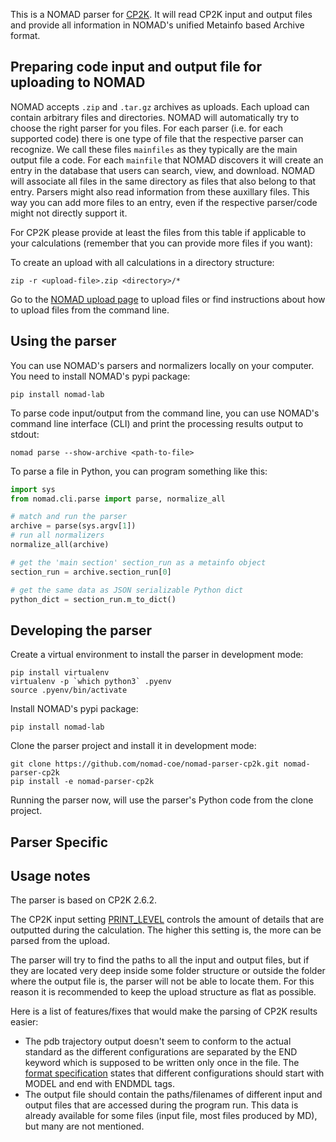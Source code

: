 This is a NOMAD parser for [CP2K](https://www.cp2k.org/). It will read CP2K input and
output files and provide all information in NOMAD's unified Metainfo based Archive format.

## Preparing code input and output file for uploading to NOMAD

NOMAD accepts `.zip` and `.tar.gz` archives as uploads. Each upload can contain arbitrary
files and directories. NOMAD will automatically try to choose the right parser for you files.
For each parser (i.e. for each supported code) there is one type of file that the respective
parser can recognize. We call these files `mainfiles` as they typically are the main
output file a code. For each `mainfile` that NOMAD discovers it will create an entry
in the database that users can search, view, and download. NOMAD will associate all files
in the same directory as files that also belong to that entry. Parsers
might also read information from these auxillary files. This way you can add more files
to an entry, even if the respective parser/code might not directly support it.

For CP2K please provide at least the files from this table if applicable to your
calculations (remember that you can provide more files if you want):



To create an upload with all calculations in a directory structure:

```
zip -r <upload-file>.zip <directory>/*
```

Go to the [NOMAD upload page](https://nomad-lab.eu/prod/rae/gui/uploads) to upload files
or find instructions about how to upload files from the command line.

## Using the parser

You can use NOMAD's parsers and normalizers locally on your computer. You need to install
NOMAD's pypi package:

```
pip install nomad-lab
```

To parse code input/output from the command line, you can use NOMAD's command line
interface (CLI) and print the processing results output to stdout:

```
nomad parse --show-archive <path-to-file>
```

To parse a file in Python, you can program something like this:
```python
import sys
from nomad.cli.parse import parse, normalize_all

# match and run the parser
archive = parse(sys.argv[1])
# run all normalizers
normalize_all(archive)

# get the 'main section' section_run as a metainfo object
section_run = archive.section_run[0]

# get the same data as JSON serializable Python dict
python_dict = section_run.m_to_dict()
```

## Developing the parser

Create a virtual environment to install the parser in development mode:

```
pip install virtualenv
virtualenv -p `which python3` .pyenv
source .pyenv/bin/activate
```

Install NOMAD's pypi package:

```
pip install nomad-lab
```

Clone the parser project and install it in development mode:

```
git clone https://github.com/nomad-coe/nomad-parser-cp2k.git nomad-parser-cp2k
pip install -e nomad-parser-cp2k
```

Running the parser now, will use the parser's Python code from the clone project.

## Parser Specific
## Usage notes
The parser is based on CP2K 2.6.2.

The CP2K input setting
[PRINT_LEVEL](https://manual.cp2k.org/trunk/CP2K_INPUT/GLOBAL.html#PRINT_LEVEL)
controls the amount of details that are outputted during the calculation. The
higher this setting is, the more can be parsed from the upload.

The parser will try to find the paths to all the input and output files, but if
they are located very deep inside some folder structure or outside the folder
where the output file is, the parser will not be able to locate them. For this
reason it is recommended to keep the upload structure as flat as possible.

Here is a list of features/fixes that would make the parsing of CP2K results
easier:
- The pdb trajectory output doesn't seem to conform to the actual standard as
  the different configurations are separated by the END keyword which is
  supposed to be written only once in the file. The [format
  specification](http://www.wwpdb.org/documentation/file-format) states that
  different configurations should start with MODEL and end with ENDMDL tags.
- The output file should contain the paths/filenames of different input and
  output files that are accessed during the program run. This data is already
  available for some files (input file, most files produced by MD), but many
  are not mentioned.
